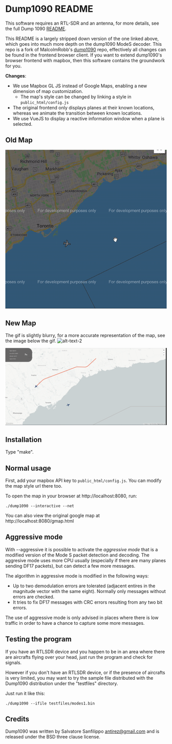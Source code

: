 Dump1090 README
===

This software requires an RTL-SDR and an antenna, for more details, see the full Dump 1090 [README](https://github.com/MalcolmRobb/dump1090/blob/master/README.md).

This README is a largely stripped down version of the one linked above, which goes into much more depth on the dump1090 ModeS decoder. This repo is a fork of MalcolmRobb's [dump1090](https://github.com/MalcolmRobb/dump1090/) repo, effectively all changes can be found in the frontend browser client. If you want to extend dump1090's browser frontend with mapbox, then this software contains the groundwork for you.

**Changes**:

* We use Mapbox GL JS instead of Google Maps, enabling a new dimension of map customization.
  - The map's style can be changed by linking a style in `public_html/config.js`
* The original frontend only displays planes at their known locations, 
  whereas we animate the transition between known locations.
* We use VueJS to display a reactive information window when a plane is selected.

Old Map
---
![alt-text-1](/media/choppy.gif "Old")

New Map
---

The gif is slightly blurry, for a more accurate representation of the  map, see the image below the gif.
![alt-text-2](/media/up.gif "New")

![alt-text-2](/media/newmap.png "Clear")

Installation
---

Type "make".

Normal usage
---
First, add your mapbox API key to `public_html/config.js`. You can modify the map style url there too.

To open the map in your browser at http://localhost:8080, run:

    ./dump1090 --interactive --net

You can also view the original google map at http://localhost:8080/gmap.html

Aggressive mode
---

With --aggressive it is possible to activate the *aggressive mode* that is a
modified version of the Mode S packet detection and decoding.
The aggresive mode uses more CPU usually (especially if there are many planes
sending DF17 packets), but can detect a few more messages.

The algorithm in aggressive mode is modified in the following ways:

* Up to two demodulation errors are tolerated (adjacent entires in the
  magnitude vector with the same eight). Normally only messages without
  errors are checked.
* It tries to fix DF17 messages with CRC errors resulting from any two bit
  errors.

The use of aggressive mode is only advised in places where there is
low traffic in order to have a chance to capture some more messages.


Testing the program
---

If you have an RTLSDR device and you happen to be in an area where there
are aircrafts flying over your head, just run the program and check for signals.

However if you don't have an RTLSDR device, or if the presence
of aircrafts is very limited, you may want to try the sample file distributed
with the Dump1090 distribution under the "testfiles" directory.

Just run it like this:

    ./dump1090 --ifile testfiles/modes1.bin

Credits
---

Dump1090 was written by Salvatore Sanfilippo <antirez@gmail.com> and is
released under the BSD three clause license.
